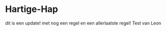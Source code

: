 Hartige-Hap
===========
dit is een update!
met nog een regel
en een allerlaatste regel!
Test van Leon